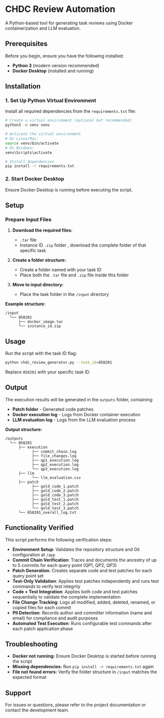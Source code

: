 # CHDC Review Automation

A Python-based tool for generating task reviews using Docker containerization and LLM evaluation.

## Prerequisites

Before you begin, ensure you have the following installed:

- **Python 3** (modern version recommended)
- **Docker Desktop** (installed and running)

## Installation

### 1. Set Up Python Virtual Environment

Install all required dependencies from the `requirements.txt` file:

```bash
# Create a virtual environment (optional but recommended)
python3 -m venv venv

# Activate the virtual environment
# On Linux/Mac:
source venv/bin/activate
# On Windows:
venv\Scripts\activate

# Install dependencies
pip install -r requirements.txt
```

### 2. Start Docker Desktop

Ensure Docker Desktop is running before executing the script.

## Setup

### Prepare Input Files

1. **Download the required files:**
    - `.tar` file
    - Instance ID `.zip` folder , download the complete folder of that specific task 

2. **Create a folder structure:**
    - Create a folder named with your task ID
    - Place both the `.tar` file and `.zip` file inside this folder

3. **Move to input directory:**
    - Place the task folder in the `/input` directory

**Example structure:**
```
/input
  └── 858201
      ├── docker_image.tar
      └── instance_id.zip
```

## Usage

Run the script with the task ID flag:

```bash
python chdc_review_generator.py --task_id=858201
```

Replace `858201` with your specific task ID.

## Output

The execution results will be generated in the `outputs` folder, containing:

- **Patch folder** - Generated code patches
- **Docker execution log** - Logs from Docker container execution
- **LLM evaluation log** - Logs from the LLM evaluation process

**Output structure:**
```
/outputs
  └── 858201
      ├── execution
            ├── commit_chain.log
            ├── file_changes.log
            ├── qp1_execution.log
            ├── qp2_execution.log
            └── qp3_execution.log
      ├── llm
            └── llm_evaluation.csv
      ├── patch
            ├── gold_code_1.patch
            ├── gold_code_2.patch
            ├── gold_code_3.patch
            ├── gold_test_1.patch
            ├── gold_test_2.patch
            └── gold_test_3.patch
      └── 858201_overall_log.txt
```

## Functionality Verified


This script performs the following verification steps:

- **Environment Setup**: Validates the repository structure and Git configuration at `/app`
- **Commit Chain Verification**: Traces and documents the ancestry of up to 5 commits for each query point (QP1, QP2, QP3)
- **Patch Generation**: Creates separate code and test patches for each query point set
- **Test-Only Validation**: Applies test patches independently and runs test commands to verify test integrity
- **Code + Test Integration**: Applies both code and test patches sequentially to validate the complete implementation
- **File Change Tracking**: Logs all modified, added, deleted, renamed, or copied files for each commit
- **PII Detection**: Records author and committer information (name and email) for compliance and audit purposes
- **Automated Test Execution**: Runs configurable test commands after each patch application phase

## Troubleshooting

- **Docker not running:** Ensure Docker Desktop is started before running the script
- **Missing dependencies:** Run `pip install -r requirements.txt` again
- **File not found errors:** Verify the folder structure in `/input` matches the expected format

## Support

For issues or questions, please refer to the project documentation or contact the development team.